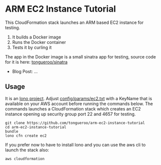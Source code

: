 # ARM EC2 Instance Tutorial

This CloudFormation stack launches an ARM based EC2 instance for testing.

1. It builds a Docker image
2. Runs the Docker container
3. Tests it by curling it

The app in the Docker image is a small sinatra app for testing, source code for it is here: [tongueroo/sinatra](https://github.com/tongueroo/sinatra)

* Blog Post: ...

## Usage

It is an [lono project](http://lono.cloud).  Adjust [config/params/ec2.txt](config/params/ec2.txt) with a KeyName that is available on your AWS account before running the commands below. The commands launches a CloudFormation stack which creates an EC2 instance opening up security group port 22 and 4657 for testing.

    git clone https://github.com/tongueroo/arm-ec2-instance-tutorial
    cd arm-ec2-instance-tutorial
    bundle
    lono cfn create ec2

If you prefer now to have to install lono and you can use the aws cli to launch the stack also:

    aws cloudformation
